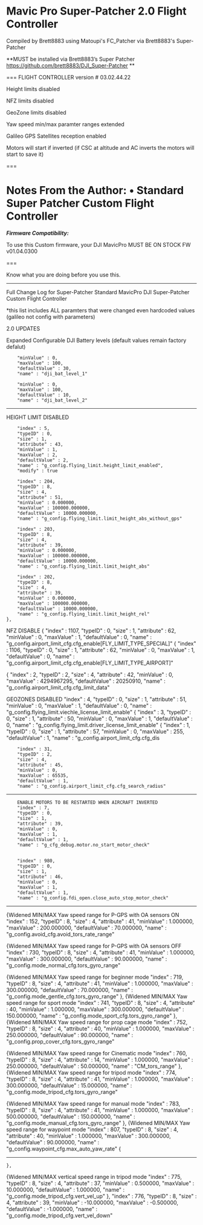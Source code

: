 # Mavic Pro Super-Patcher 2.0 Flight Controller

Compiled by Brett8883 using Matoupi's FC_Patcher via Brett8883's Super-Patcher

**MUST be installed via Brett8883’s Super Patcher https://github.com/brett8883/DJI_Super-Patcher **

===
FLIGHT CONTROLLER version # 03.02.44.22

Height limits disabled 

NFZ limits disabled 

GeoZone limits disabled 

Yaw speed min/max paramter ranges extended 

Galileo GPS Satellites reception enabled

Motors will start if inverted (if CSC at altitude and AC inverts the motors will start to save it)




===

Notes From the Author:
• Standard Super Patcher Custom Flight Controller
===

***Firmware Compatibility:***

To use this Custom firmware, your DJI MavicPro MUST BE ON STOCK FW v01.04.0300

===

Know what you are doing before you use this.
********************************************************************************************

Full Change Log for Super-Patcher Standard MavicPro DJI Super-Patcher Custom Flight Controller

*this list includes ALL paramters that were changed even hardcoded values (galileo not config with parameters)

2.0 UPDATES

Expanded Configurable DJI Battery levels (default values remain factory defalut)

		"minValue" : 0,
		"maxValue" : 100,
		"defaultValue" : 30,
		"name" : "dji_bat_level_1"

		"minValue" : 0,
		"maxValue" : 100,
		"defaultValue" : 10,
		"name" : "dji_bat_level_2"
********************************************************************************************

HEIGHT LIMIT DISABLED
	
		"index" : 5,
		"typeID" : 0,
		"size" : 1,
		"attribute" : 43,
		"minValue" : 1,
		"maxValue" : 2,
		"defaultValue" : 2,
		"name" : "g_config.flying_limit.height_limit_enabled",
		"modify" : true
		
		"index" : 204,
		"typeID" : 8,
		"size" : 4,
		"attribute" : 51,
		"minValue" : 0.000000,
		"maxValue" : 100000.000000,
		"defaultValue" : 10000.000000,
		"name" : "g_config.flying_limit.limit_height_abs_without_gps"

		"index" : 203,
		"typeID" : 8,
		"size" : 4,
		"attribute" : 39,
		"minValue" : 0.000000,
		"maxValue" : 100000.000000,
		"defaultValue" : 10000.000000,
		"name" : "g_config.flying_limit.limit_height_abs"

		"index" : 202,
		"typeID" : 8,
		"size" : 4,
		"attribute" : 39,
		"minValue" : 0.000000,
		"maxValue" : 100000.000000,
		"defaultValue" : 10000.000000,
		"name" : "g_config.flying_limit.limit_height_rel"
	},
NFZ DISABLE
{
		"index" : 1107,
		"typeID" : 0,
		"size" : 1,
		"attribute" : 62,
		"minValue" : 0,
		"maxValue" : 1,
		"defaultValue" : 0,
		"name" : "g_config.airport_limit_cfg.cfg_enable[FLY_LIMIT_TYPE_SPECIAL]"
{
		"index" : 1106,
		"typeID" : 0,
		"size" : 1,
		"attribute" : 62,
		"minValue" : 0,
		"maxValue" : 1,
		"defaultValue" : 0,
		"name" : "g_config.airport_limit_cfg.cfg_enable[FLY_LIMIT_TYPE_AIRPORT]"
		
{
		"index" : 2,
		"typeID" : 2,
		"size" : 4,
		"attribute" : 42,
		"minValue" : 0,
		"maxValue" : 4294967295,
		"defaultValue" : 20250910,
		"name" : "g_config.airport_limit_cfg.cfg_limit_data"

GEOZONES DISABLED
		"index" : 4,
		"typeID" : 0,
		"size" : 1,
		"attribute" : 51,
		"minValue" : 0,
		"maxValue" : 1,
		"defaultValue" : 0,
		"name" : "g_config.flying_limit.viechle_license_limit_enable"
{
		"index" : 3,
		"typeID" : 0,
		"size" : 1,
		"attribute" : 50,
		"minValue" : 0,
		"maxValue" : 1,
		"defaultValue" : 0,
		"name" : "g_config.flying_limit.driver_license_limit_enable"
{
		"index" : 1,
		"typeID" : 0,
		"size" : 1,
		"attribute" : 57,
		"minValue" : 0,
		"maxValue" : 255,
		"defaultValue" : 1,
		"name" : "g_config.airport_limit_cfg.cfg_dis
		
		"index" : 31,
		"typeID" : 2,
		"size" : 4,
		"attribute" : 45,
		"minValue" : 0,
		"maxValue" : 65535,
		"defaultValue" : 1,
		"name" : "g_config.airport_limit_cfg.cfg_search_radius"
*********************************************************************************************************		
		ENABLE MOTORS TO BE RESTARTED WHEN AIRCRAFT INVERTED
		"index" : 7,
		"typeID" : 0,
		"size" : 1,
		"attribute" : 39,
		"minValue" : 0,
		"maxValue" : 1,
		"defaultValue" : 1,
		"name" : "g_cfg_debug.motor.no_start_motor_check"


		"index" : 980,
		"typeID" : 0,
		"size" : 1,
		"attribute" : 46,
		"minValue" : 0,
		"maxValue" : 1,
		"defaultValue" : 1,
		"name" : "g_config.fdi_open.close_auto_stop_motor_check"
*********************************************************************************************************	

{Widened MIN/MAX Yaw speed range for P-GPS with OA sensors ON
		"index" : 152,
		"typeID" : 8,
		"size" : 4,
		"attribute" : 41,
		"minValue" : 1.000000,
		"maxValue" : 200.000000,
		"defaultValue" : 70.000000,
		"name" : "g_config.avoid_cfg.avoid_tors_rate_range"

{Widened MIN/MAX Yaw speed range for P-GPS with OA sensors OFF
		"index" : 730,
		"typeID" : 8,
		"size" : 4,
		"attribute" : 41,
		"minValue" : 1.000000,
		"maxValue" : 300.000000,
		"defaultValue" : 90.000000,
		"name" : "g_config.mode_normal_cfg.tors_gyro_range"

{Widened MIN/MAX Yaw speed range for beginner mode
		"index" : 719,
		"typeID" : 8,
		"size" : 4,
		"attribute" : 41,
		"minValue" : 1.000000,
		"maxValue" : 300.000000,
		"defaultValue" : 70.000000,
		"name" : "g_config.mode_gentle_cfg.tors_gyro_range"
	},
{Widened MIN/MAX Yaw speed range for sport mode
		"index" : 741,
		"typeID" : 8,
		"size" : 4,
		"attribute" : 40,
		"minValue" : 1.000000,
		"maxValue" : 300.000000,
		"defaultValue" : 150.000000,
		"name" : "g_config.mode_sport_cfg.tors_gyro_range"
	},
{Widened MIN/MAX Yaw speed range for prop cage mode
		"index" : 752,
		"typeID" : 8,
		"size" : 4,
		"attribute" : 40,
		"minValue" : 1.000000,
		"maxValue" : 250.000000,
		"defaultValue" : 90.000000,
		"name" : "g_config.prop_cover_cfg.tors_gyro_range"
		
{Widened MIN/MAX Yaw speed range for Cinematic mode
		"index" : 760,
		"typeID" : 8,
		"size" : 4,
		"attribute" : 14,
		"minValue" : 1.000000,
		"maxValue" : 250.000000,
		"defaultValue" : 50.000000,
		"name" : "CM_tors_range"
	},
{Widened MIN/MAX Yaw speed range for tripod mode
		"index" : 774,
		"typeID" : 8,
		"size" : 4,
		"attribute" : 41,
		"minValue" : 1.000000,
		"maxValue" : 300.000000,
		"defaultValue" : 15.000000,
		"name" : "g_config.mode_tripod_cfg.tors_gyro_range"
		
{Widened MIN/MAX Yaw speed range for manual mode
		"index" : 783,
		"typeID" : 8,
		"size" : 4,
		"attribute" : 41,
		"minValue" : 1.000000,
		"maxValue" : 500.000000,
		"defaultValue" : 150.000000,
		"name" : "g_config.mode_manual_cfg.tors_gyro_range"
	},
{Widened MIN/MAX Yaw speed range for waypoint mode 
		"index" : 807,
		"typeID" : 8,
		"size" : 4,
		"attribute" : 40,
		"minValue" : 1.000000,
		"maxValue" : 300.000000,
		"defaultValue" : 90.000000,
		"name" : "g_config.waypoint_cfg.max_auto_yaw_rate"
		{
*********************************************************************************************************	
	},
{Widened MIN/MAX vertical speed range in tripod mode 
		"index" : 775,
		"typeID" : 8,
		"size" : 4,
		"attribute" : 37,
		"minValue" : 0.500000,
		"maxValue" : 10.000000,
		"defaultValue" : 1.000000,
		"name" : "g_config.mode_tripod_cfg.vert_vel_up"
	},
		"index" : 776,
		"typeID" : 8,
		"size" : 4,
		"attribute" : 39,
		"minValue" : -10.000000,
		"maxValue" : -0.500000,
		"defaultValue" : -1.000000,
		"name" : "g_config.mode_tripod_cfg.vert_vel_down"



